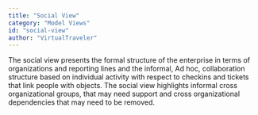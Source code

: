 ```yaml
---
title: "Social View"
category: "Model Views"
id: "social-view" 
author: "VirtualTraveler"
---
```

The social view presents the formal structure of the enterprise in terms of organizations and reporting lines and the informal, Ad hoc, collaboration structure based on individual activity with respect to checkins and tickets that link people with objects. The social view highlights informal cross organizational groups, that may need support and cross organizational dependencies that may need to be removed. 